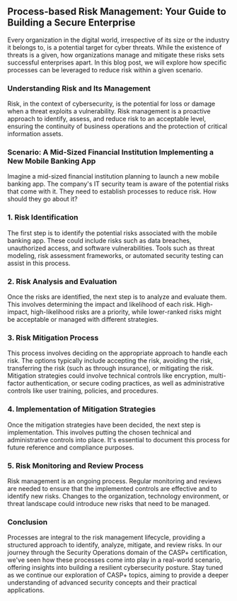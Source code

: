 ## Process-based Risk Management: Your Guide to Building a Secure Enterprise

Every organization in the digital world, irrespective of its size or the industry it belongs to, is a potential target for cyber threats. While the existence of threats is a given, how organizations manage and mitigate these risks sets successful enterprises apart. In this blog post, we will explore how specific processes can be leveraged to reduce risk within a given scenario.

### Understanding Risk and Its Management

Risk, in the context of cybersecurity, is the potential for loss or damage when a threat exploits a vulnerability. Risk management is a proactive approach to identify, assess, and reduce risk to an acceptable level, ensuring the continuity of business operations and the protection of critical information assets.

### Scenario: A Mid-Sized Financial Institution Implementing a New Mobile Banking App

Imagine a mid-sized financial institution planning to launch a new mobile banking app. The company's IT security team is aware of the potential risks that come with it. They need to establish processes to reduce risk. How should they go about it?

### 1. Risk Identification

The first step is to identify the potential risks associated with the mobile banking app. These could include risks such as data breaches, unauthorized access, and software vulnerabilities. Tools such as threat modeling, risk assessment frameworks, or automated security testing can assist in this process.

### 2. Risk Analysis and Evaluation

Once the risks are identified, the next step is to analyze and evaluate them. This involves determining the impact and likelihood of each risk. High-impact, high-likelihood risks are a priority, while lower-ranked risks might be acceptable or managed with different strategies.

### 3. Risk Mitigation Process

This process involves deciding on the appropriate approach to handle each risk. The options typically include accepting the risk, avoiding the risk, transferring the risk (such as through insurance), or mitigating the risk. Mitigation strategies could involve technical controls like encryption, multi-factor authentication, or secure coding practices, as well as administrative controls like user training, policies, and procedures.

### 4. Implementation of Mitigation Strategies

Once the mitigation strategies have been decided, the next step is implementation. This involves putting the chosen technical and administrative controls into place. It's essential to document this process for future reference and compliance purposes.

### 5. Risk Monitoring and Review Process

Risk management is an ongoing process. Regular monitoring and reviews are needed to ensure that the implemented controls are effective and to identify new risks. Changes to the organization, technology environment, or threat landscape could introduce new risks that need to be managed.

### Conclusion

Processes are integral to the risk management lifecycle, providing a structured approach to identify, analyze, mitigate, and review risks. In our journey through the Security Operations domain of the CASP+ certification, we've seen how these processes come into play in a real-world scenario, offering insights into building a resilient cybersecurity posture. Stay tuned as we continue our exploration of CASP+ topics, aiming to provide a deeper understanding of advanced security concepts and their practical applications.
